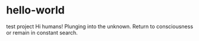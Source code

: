 # hello-world
test project
Hi humans!
Plunging into the unknown.
Return to consciousness or remain in constant search.
